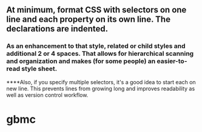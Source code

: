 ## At minimum, format CSS with selectors on one line and each property on its own line. The declarations are indented.

### As an enhancement to that style, related or child styles and additional 2 or 4 spaces. That allows for hierarchical scanning and organization and makes (for some people) an easier-to-read style sheet.

****Also, if you specify multiple selectors, it's a good idea to start each on new line. This prevents lines from growing long and improves readability as well as version control workflow.

# gbmc
